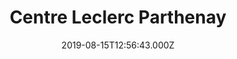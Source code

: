 ---
date: 2019-08-15T12:56:43.000Z
title: Centre Leclerc Parthenay
latitude: 46.64822522593562
longitude: -0.22279384015352482
url: http://www.e-leclerc.com
category: checkin
---
